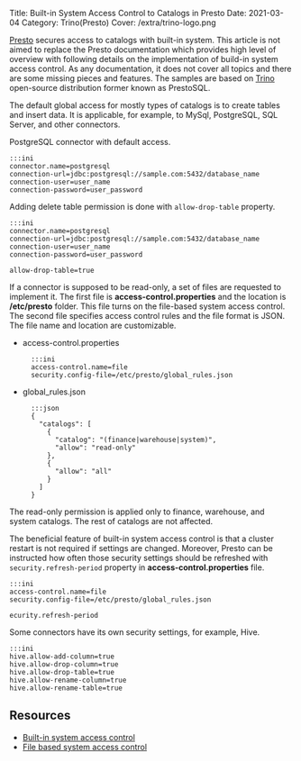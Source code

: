 Title: Built-in System Access Control to Catalogs in Presto
Date: 2021-03-04
Category: Trino(Presto)
Cover: /extra/trino-logo.png

[Presto](https://trino.io/) secures access to catalogs with built-in system. This article is not aimed to replace the Presto documentation which provides high level of overview with following details on the implementation of build-in system access control. As any documentation, it does not cover all topics and there are some missing pieces and features. The samples are based on [Trino](https://trino.io/) open-source distribution former known as PrestoSQL. 

The default global access for mostly types of catalogs is to create tables and insert data. It is applicable, for example, to MySql, PostgreSQL, SQL Server, and other connectors.

PostgreSQL connector with default access.

    :::ini
    connector.name=postgresql
    connection-url=jdbc:postgresql://sample.com:5432/database_name
    connection-user=user_name
    connection-password=user_password

Adding delete table permission is done with `allow-drop-table` property.

    :::ini
    connector.name=postgresql
    connection-url=jdbc:postgresql://sample.com:5432/database_name
    connection-user=user_name
    connection-password=user_password

    allow-drop-table=true

If a connector is supposed to be read-only, a set of files are requested to implement it. The first file is **access-control.properties** and the location is **/etc/presto** folder. This file turns on the file-based system access control. The second file specifies access control rules and the file format is JSON. The file name and location are customizable.

* access-control.properties

        :::ini
        access-control.name=file
        security.config-file=/etc/presto/global_rules.json

* global_rules.json

        :::json
        {
          "catalogs": [
            {
              "catalog": "(finance|warehouse|system)",
              "allow": "read-only"
            },
            {
              "allow": "all"
            }
          ]
        }

The read-only permission is applied only to finance, warehouse, and system catalogs. The rest of catalogs are not affected.

The beneficial feature of built-in system access control is that a cluster restart is not required if settings are changed. Moreover, Presto can be instructed how often those security settings should be refreshed with `security.refresh-period` property in **access-control.properties** file.

    :::ini
    access-control.name=file
    security.config-file=/etc/presto/global_rules.json

    ecurity.refresh-period

Some connectors have its own security settings, for example, Hive. 

    :::ini
    hive.allow-add-column=true
    hive.allow-drop-column=true
    hive.allow-drop-table=true
    hive.allow-rename-column=true
    hive.allow-rename-table=true

## Resources

* [Built-in system access control](https://trino.io/docs/current/security/built-in-system-access-control.html)
* [File based system access control](https://trino.io/docs/current/security/file-system-access-control.html)
